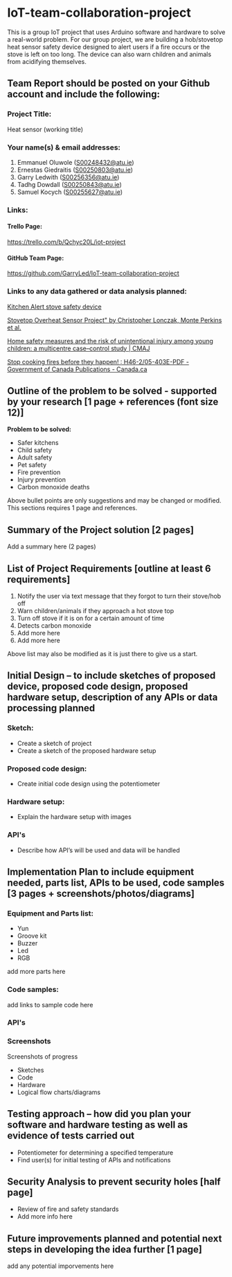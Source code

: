 # IoT-team-collaboration-project
This is a group IoT project that uses Arduino software and hardware to solve a real-world problem. For our group project, we are building a hob/stovetop heat sensor safety device designed to alert users if a fire occurs or the stove is left on too long. The device can also warn children and animals from acidifying themselves. 

## Team Report should be posted on your Github account and  include the following:

### Project Title:
Heat sensor (working title)

### Your name(s) & email addresses:
1. Emmanuel Oluwole (S00248432@atu.ie)
2. Ernestas Giedraitis (S00250803@atu.ie) 
3. Garry Ledwith (S00256356@atu.ie)
4. Tadhg Dowdall (S00250843@atu.ie)
5. Samuel Kocych (S00255627@atu.ie)

### Links:  
#### Trello Page:
https://trello.com/b/Qchyc20L/iot-project

#### GitHub Team Page:
https://github.com/GarryLed/IoT-team-collaboration-project
### Links to any data gathered or data analysis planned: 
[Kitchen Alert stove safety device](https://summit.sfu.ca/item/32148)

[Stovetop Overheat Sensor Project" by Christopher Lonczak, Monte Perkins et al.](https://digitalcommons.buffalostate.edu/srcc-sp21-compeng/6/)

[Home safety measures and the risk of unintentional injury among young children: a multicentre case–control study | CMAJ](https://www.cmaj.ca/content/175/8/883.short)

[Stop cooking fires before they happen! : H46-2/05-403E-PDF - Government of Canada Publications - Canada.ca](https://publications.gc.ca/site/eng/9.689623/publication.html)

## Outline of the problem to be solved - supported by your research [1 page + references (font size 12)] 
**Problem to be solved:** 
- Safer kitchens 
- Child safety 
- Adult safety 
- Pet safety
- Fire prevention 
- Injury prevention 
- Carbon monoxide deaths 

Above bullet points are only suggestions and may be changed or modified. This sections requires 1 page and references. 

## Summary of the Project solution  [2 pages] 
Add a summary here (2 pages)

## List of Project Requirements  [outline at least 6 requirements] 

1.	Notify the user via text message that they forgot to turn their stove/hob off 
2.	Warn children/animals if they approach a hot stove top 
3.	Turn off stove if it is on for a certain amount of time
4.	Detects carbon monoxide 
5.	Add more here
6.	Add more here 

Above list may also be modified as it is just there to give us a start. 


## Initial Design – to include sketches of proposed device, proposed code design, proposed hardware setup, description of any APIs or data processing planned
### Sketch: 
* Create a sketch of project 
* Create a sketch of the proposed hardware setup 

### Proposed code design: 
* Create initial code design using the potentiometer 

### Hardware setup: 
* Explain the hardware setup with images 
### API's 
* Describe how API’s will be used and data will be handled 
## Implementation Plan to include equipment needed, parts list, APIs to be used, code samples [3 pages + screenshots/photos/diagrams] 

### Equipment and Parts list: 
- Yun 
- Groove kit 
- Buzzer 
- Led 
- RGB 

add more parts here

### Code samples: 
add links to sample code here 

### API's


### Screenshots 
Screenshots of progress 
* Sketches 
* Code 
* Hardware 
* Logical flow charts/diagrams 


## Testing approach – how did you plan your software and hardware testing as well as evidence of tests carried out
* Potentiometer for determining a specified temperature
* Find user(s) for initial testing of APIs and notifications 

## Security Analysis to prevent security holes [half page] 
* Review of fire and safety standards 
* Add more info here 


## Future improvements planned and potential next steps in developing the idea further [1 page]
add any potential imporvements here 